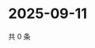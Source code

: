 # 2025-09-11

共 0 条

<!-- BEGIN ZHIHUQUESTIONS -->
<!-- 最后更新时间 Thu Sep 11 2025 14:16:51 GMT+0800 (China Standard Time) -->

<!-- END ZHIHUQUESTIONS -->
